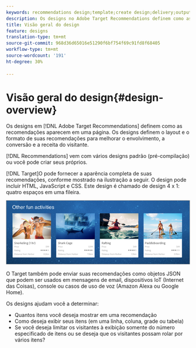 ```yaml
---
keywords: recommendations design;template;create design;delivery;output
description: Os designs no Adobe Target Recommendations definem como as recomendações aparecem em uma página. Os designs definem o layout e o formato de suas recomendações para melhorar o envolvimento, a conversão e a receita do visitante.
title: Visão geral do design
feature: designs
translation-type: tm+mt
source-git-commit: 968d36d65016e51290f6bf754f69c91fd8f68405
workflow-type: tm+mt
source-wordcount: '191'
ht-degree: 30%

---
```



# Visão geral do design{#design-overview}

Os designs em [!DNL Adobe Target Recommendations] definem como as recomendações aparecem em uma página. Os designs definem o layout e o formato de suas recomendações para melhorar o envolvimento, a conversão e a receita do visitante.

[!DNL Recommendations] vem com vários designs padrão (pré-compilação) ou você pode criar seus próprios.

[!DNL Target]O pode fornecer a aparência completa de suas recomendações, conforme mostrado na ilustração a seguir. O design pode incluir HTML, JavaScript e CSS. Este design é chamado de design 4 x 1: quatro espaços em uma fileira.

![](assets/velocity_example.png)

O Target também pode enviar suas recomendações como objetos JSON que podem ser usados em mensagens de email, dispositivos IoT (Internet das Coisas), console ou casos de uso de voz (Amazon Alexa ou Google Home).

Os designs ajudam você a determinar:

* Quantos itens você deseja mostrar em uma recomendação
* Como deseja exibir seus itens (em uma linha, coluna, grade ou tabela)
* Se você deseja limitar os visitantes à exibição somente do número especificado de itens ou se deseja que os visitantes possam rolar por vários itens?

